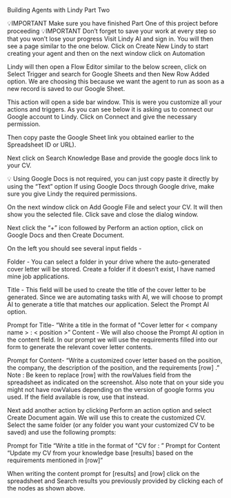 Building Agents with Lindy Part Two



💡IMPORTANT Make sure you have finished Part One of this project before proceeding
💡IMPORTANT Don’t forget to save your work at every step so that you won’t lose your progress
Visit Lindy AI and sign in. You will then see a page similar to the one below. Click on Create New Lindy to start creating your agent and then on the next window click on Automation





Lindy will then open a Flow Editor similar to the below screen, click on Select Trigger and search for Google Sheets and then New Row Added option. We are choosing this because we want the agent to run as soon as a new record is saved to our Google Sheet.







This action will open a side bar window. This is were you customize all your actions and triggers. As you can see below it is asking us to connect our Google account to Lindy. Click on Connect and give the necessary permission.



Then copy paste the Google Sheet link you obtained earlier to the Spreadsheet ID or URL).



Next click on Search Knowledge Base and provide the google docs link to your CV.

💡 Using Google Docs is not required, you can just copy paste it directly by using the “Text” option
If using Google Docs through Google drive, make sure you give Lindy the required permissions.


On the next window click on Add Google File and select your CV. It will then show you the selected file. Click save and close the dialog window.



Next click the “+” icon followed by Perform an action option, click on Google Docs and then Create Document.







On the left you should see several input fields -

Folder - You can select a folder in your drive where the auto-generated cover letter will be stored. Create a folder if it doesn’t exist, I have named mine job applications.

Title - This field will be used to create the title of the cover letter to be generated. Since we are automating tasks with AI, we will choose to prompt AI to generate a title that matches our application. Select the Prompt AI option.

Prompt for Title- “Write a title in the format of "Cover letter for < company name > : < position >”
Content - We will also choose the Prompt AI option in the content field. In our prompt we will use the requirements filled into our form to generate the relevant cover letter contents.

Prompt for Content- “Write a customized cover letter based on the position, the company, the description of the position, and the requirements [row] .”
Note : Be keen to replace [row] with the rowValues field from the spreadsheet as indicated on the screenshot. Also note that on your side you might not have rowValues depending on the version of google forms you used. If the field available is row, use that instead.


Next add another action by clicking Perform an action option and select Create Document again. We will use this to create the customized CV. Select the same folder (or any folder you want your customized CV to be saved) and use the following prompts:

Prompt for Title “Write a title in the format of "CV for : ”
Prompt for Content “Update my CV from your knowledge base [results] based on the requirements mentioned in [row]”


When writing the content prompt for [results] and [row] click on the spreadsheet and Search results you previously provided by clicking each of the nodes as shown above.
